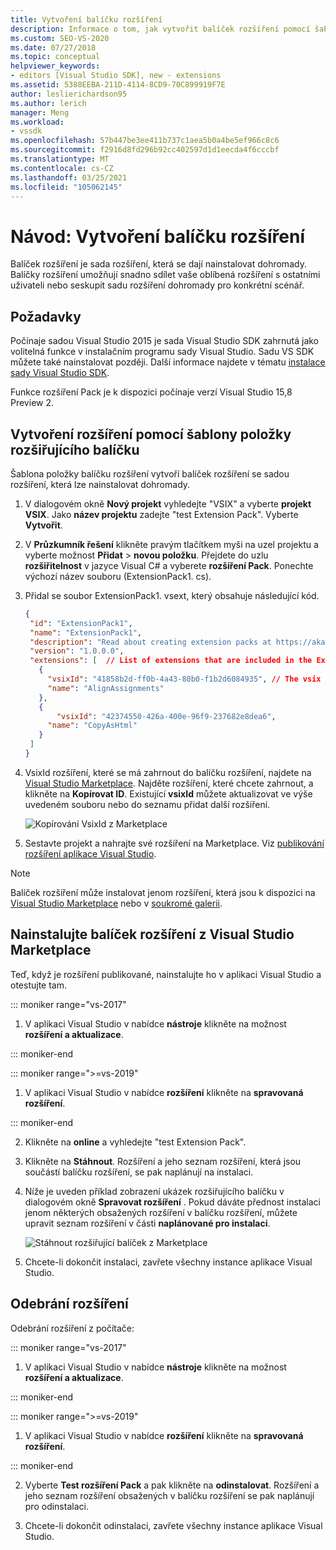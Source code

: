 ```yaml
---
title: Vytvoření balíčku rozšíření
description: Informace o tom, jak vytvořit balíček rozšíření pomocí šablony položky balíčku rozšíření
ms.custom: SEO-VS-2020
ms.date: 07/27/2018
ms.topic: conceptual
helpviewer_keywords:
- editors [Visual Studio SDK], new - extensions
ms.assetid: 5388EEBA-211D-4114-8CD9-70C899919F7E
author: leslierichardson95
ms.author: lerich
manager: Meng
ms.workload:
- vssdk
ms.openlocfilehash: 57b447be3ee411b737c1aea5b0a4be5ef966c8c6
ms.sourcegitcommit: f2916d8fd296b92cc402597d1d1eecda4f6cccbf
ms.translationtype: MT
ms.contentlocale: cs-CZ
ms.lasthandoff: 03/25/2021
ms.locfileid: "105062145"
---
```

# <a name="walkthrough-create-an-extension-pack"></a>Návod: Vytvoření balíčku rozšíření

Balíček rozšíření je sada rozšíření, která se dají nainstalovat dohromady. Balíčky rozšíření umožňují snadno sdílet vaše oblíbená rozšíření s ostatními uživateli nebo seskupit sadu rozšíření dohromady pro konkrétní scénář.

## <a name="prerequisites"></a>Požadavky

Počínaje sadou Visual Studio 2015 je sada Visual Studio SDK zahrnutá jako volitelná funkce v instalačním programu sady Visual Studio. Sadu VS SDK můžete také nainstalovat později. Další informace najdete v tématu [instalace sady Visual Studio SDK](../extensibility/installing-the-visual-studio-sdk.md).

Funkce rozšíření Pack je k dispozici počínaje verzí Visual Studio 15,8 Preview 2.

## <a name="create-an-extension-with-an-extension-pack-item-template"></a>Vytvoření rozšíření pomocí šablony položky rozšiřujícího balíčku

Šablona položky balíčku rozšíření vytvoří balíček rozšíření se sadou rozšíření, která lze nainstalovat dohromady.

1. V dialogovém okně **Nový projekt** vyhledejte "VSIX" a vyberte **projekt VSIX**. Jako **název projektu** zadejte "test Extension Pack". Vyberte **Vytvořit**.

2. V **Průzkumník řešení** klikněte pravým tlačítkem myši na uzel projektu a vyberte možnost **Přidat**  >  **novou položku**. Přejdete do uzlu **rozšiřitelnost** v jazyce Visual C# a vyberete **rozšíření Pack**. Ponechte výchozí název souboru (ExtensionPack1. cs).

3. Přidal se soubor ExtensionPack1. vsext, který obsahuje následující kód.

   ```json
   {
    "id": "ExtensionPack1",
    "name": "ExtensionPack1",
    "description": "Read about creating extension packs at https://aka.ms/vsextpack",
    "version": "1.0.0.0",
    "extensions": [  // List of extensions that are included in the Extension Pack.
      {
        "vsixId": "41858b2d-ff0b-4a43-80b0-f1b2d6084935", // The vsix id of the extension you want to   include.
        "name": "AlignAssignments"
      },
      {
          "vsixId": "42374550-426a-400e-96f9-237682e8dea6",
        "name": "CopyAsHtml"
      }
    ]
   }
   ```

4. VsixId rozšíření, které se má zahrnout do balíčku rozšíření, najdete na [Visual Studio Marketplace](https://marketplace.visualstudio.com/). Najděte rozšíření, které chcete zahrnout, a klikněte na **Kopírovat ID**. Existující **vsixId** můžete aktualizovat ve výše uvedeném souboru nebo do seznamu přidat další rozšíření.

    ![Kopírování VsixId z Marketplace](media/vsixid-marketplace.png)

5. Sestavte projekt a nahrajte své rozšíření na Marketplace. Viz [publikování rozšíření aplikace Visual Studio](../extensibility/walkthrough-publishing-a-visual-studio-extension.md).

> [!NOTE]
> Balíček rozšíření může instalovat jenom rozšíření, která jsou k dispozici na [Visual Studio Marketplace](https://marketplace.visualstudio.com/) nebo v [soukromé galerii](../extensibility/how-to-create-an-atom-feed-for-a-private-gallery.md).

## <a name="install-the-extension-pack-from-the-visual-studio-marketplace"></a>Nainstalujte balíček rozšíření z Visual Studio Marketplace

Teď, když je rozšíření publikované, nainstalujte ho v aplikaci Visual Studio a otestujte tam.

::: moniker range="vs-2017"

1. V aplikaci Visual Studio v nabídce **nástroje** klikněte na možnost **rozšíření a aktualizace**.

::: moniker-end

::: moniker range=">=vs-2019"

1. V aplikaci Visual Studio v nabídce **rozšíření** klikněte na **spravovaná rozšíření**.

::: moniker-end

2. Klikněte na **online** a vyhledejte "test Extension Pack".

3. Klikněte na **Stáhnout**. Rozšíření a jeho seznam rozšíření, která jsou součástí balíčku rozšíření, se pak naplánují na instalaci.

4. Níže je uveden příklad zobrazení ukázek rozšiřujícího balíčku v dialogovém okně **Spravovat rozšíření** . Pokud dáváte přednost instalaci jenom některých obsažených rozšíření v balíčku rozšíření, můžete upravit seznam rozšíření v části **naplánované pro instalaci**.

    ![Stáhnout rozšiřující balíček z Marketplace](media/vside-extensionpack.png)

5. Chcete-li dokončit instalaci, zavřete všechny instance aplikace Visual Studio.

## <a name="remove-the-extension"></a>Odebrání rozšíření

Odebrání rozšíření z počítače:

::: moniker range="vs-2017"

1. V aplikaci Visual Studio v nabídce **nástroje** klikněte na možnost **rozšíření a aktualizace**.

::: moniker-end

::: moniker range=">=vs-2019"

1. V aplikaci Visual Studio v nabídce **rozšíření** klikněte na **spravovaná rozšíření**.

::: moniker-end

2. Vyberte **Test rozšíření Pack** a pak klikněte na **odinstalovat**. Rozšíření a jeho seznam rozšíření obsažených v balíčku rozšíření se pak naplánují pro odinstalaci.

3. Chcete-li dokončit odinstalaci, zavřete všechny instance aplikace Visual Studio.
